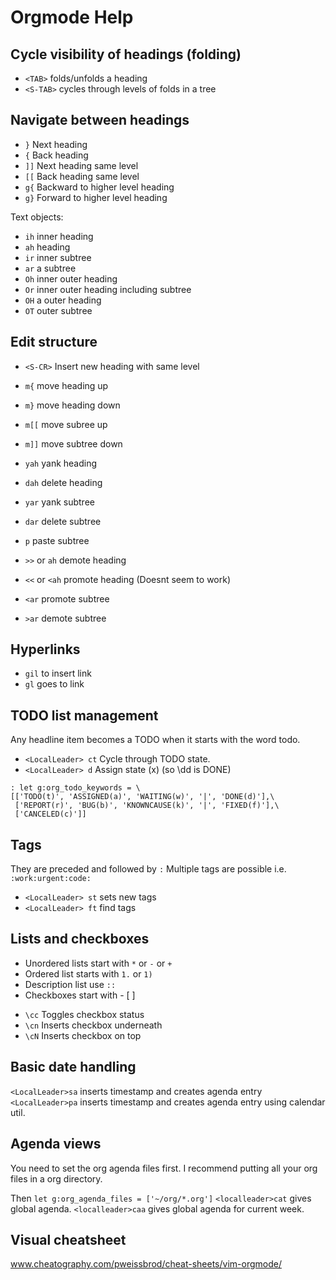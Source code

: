 # Orgmode Help

## Cycle visibility of headings (folding)
* `<TAB>` folds/unfolds a heading
* `<S-TAB>` cycles through levels of folds in a tree

## Navigate between headings

* `}` Next heading
* `{` Back heading
* `]]` Next heading same level
* `[[` Back heading same level
* `g{` Backward to higher level heading
* `g}` Forward to higher level heading

Text objects:

* `ih` inner heading
* `ah` heading
* `ir` inner subtree
* `ar` a subtree
* `Oh` inner outer heading
* `Or` inner outer heading including subtree
* `OH` a outer heading
* `OT` outer subtree

## Edit structure

* `<S-CR>` Insert new heading with same level

* `m{` move heading up
* `m}` move heading down
* `m[[` move subree up
* `m]]` move subtree down

* `yah` yank heading
* `dah` delete heading
* `yar` yank subtree
* `dar` delete subtree
* `p` paste subtree

* `>>` or `ah` demote heading
* `<<` or `<ah` promote heading (Doesnt seem to work)
* `<ar` promote subtree
* `>ar` demote subtree

## Hyperlinks

* `gil` to insert link
* `gl` goes to link

## TODO list management

Any headline item becomes a TODO when it starts with the word todo.

* `<LocalLeader> ct` Cycle through TODO state.
* `<LocalLeader> d`  Assign state (x) (so \dd is DONE)

```
: let g:org_todo_keywords = \
[['TODO(t)', 'ASSIGNED(a)', 'WAITING(w)', '|', 'DONE(d)'],\
 ['REPORT(r)', 'BUG(b)', 'KNOWNCAUSE(k)', '|', 'FIXED(f)'],\
 ['CANCELED(c)']]
```

## Tags

They are preceded and followed by `:`
Multiple tags are possible i.e. `:work:urgent:code:`

* `<LocalLeader> st` sets new tags
* `<LocalLeader> ft` find tags


## Lists and checkboxes
* Unordered lists start with `*` or `-` or `+`
* Ordered list starts with `1.` or `1)`
* Description list use `::`
* Checkboxes start with - [ ]
 - `\cc` Toggles checkbox status
 - `\cn` Inserts checkbox underneath
 - `\cN` Inserts checkbox on top

## Basic date handling
`<LocalLeader>sa` inserts timestamp and creates agenda entry
`<LocalLeader>pa` inserts timestamp and creates agenda entry using calendar util.

## Agenda views
You need to set the org agenda files first. I recommend putting all your org files in
a org directory.

Then `let g:org_agenda_files = ['~/org/*.org']`
`<localleader>cat` gives global agenda.
`<localleader>caa` gives global agenda for current week.


## Visual cheatsheet
www.cheatography.com/pweissbrod/cheat-sheets/vim-orgmode/
